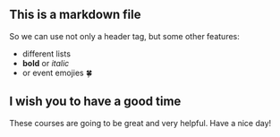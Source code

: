 ## This is a markdown file

So we can use not only a header tag, but some other features:

* different lists
* **bold** or *italic*
* or event emojies  :four_leaf_clover:

## I wish you to have a good time
These courses are going to be great and very helpful.
Have a nice day!
